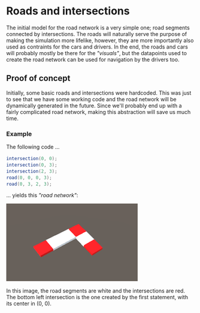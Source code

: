 # Roads and intersections
The initial model for the road network is a very simple one; road segments connected by intersections. The roads will naturally serve the purpose of making the simulation more lifelike, however, they are more importantly also used as contraints for the cars and drivers. In the end, the roads and cars will probably mostly be there for the _"visuals"_, but the datapoints used to create the road network can be used for navigation by the drivers too.

## Proof of concept
Initially, some basic roads and intersections were hardcoded. This was just to see that we have some working code and the road network will be dynamically generated in the future. Since we'll probably end up with a fairly complicated road network, making this abstraction will save us much time.

### Example
The following code ...

```csharp
intersection(0, 0);
intersection(0, 3);
intersection(2, 3);
road(0, 0, 0, 3);
road(0, 3, 2, 3);
```
... yields this _"road network"_:

<img src="/docs/images/road1.png">

In this image, the road segments are white and the intersections are red.  
The bottom left intersection is the one created by the first statement, with its center in (0, 0).
